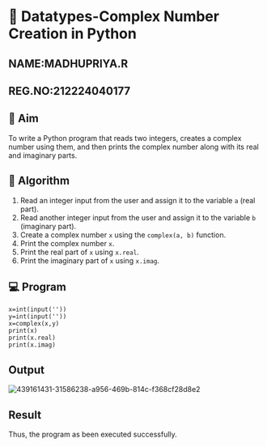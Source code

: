# 🧮 Datatypes-Complex Number Creation in Python
## NAME:MADHUPRIYA.R
## REG.NO:212224040177
## 🎯 Aim
To write a Python program that reads two integers, creates a complex number using them, and then prints the complex number along with its real and imaginary parts.

## 🧠 Algorithm
1. Read an integer input from the user and assign it to the variable `a` (real part).
2. Read another integer input from the user and assign it to the variable `b` (imaginary part).
3. Create a complex number `x` using the `complex(a, b)` function.
4. Print the complex number `x`.
5. Print the real part of `x` using `x.real`.
6. Print the imaginary part of `x` using `x.imag`.

## 💻 Program
```
x=int(input(''))
y=int(input(''))
x=complex(x,y)
print(x)
print(x.real)
print(x.imag)
```

## Output
![439161431-31586238-a956-469b-814c-f368cf28d8e2](https://github.com/user-attachments/assets/a2e6db4b-8b94-4d7a-a377-8422706a16ba)

## Result
Thus, the program as been executed successfully.

